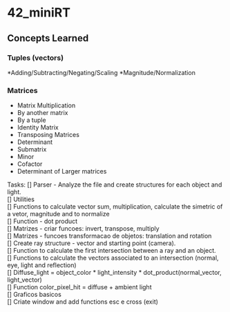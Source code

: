 # 42_miniRT
## Concepts Learned
### Tuples (vectors)
*Adding/Subtracting/Negating/Scaling
*Magnitude/Normalization
### Matrices
* Matrix Multiplication
*   By another matrix
*   By a tuple
* Identity Matrix
* Transposing Matrices
* Determinant
*   Submatrix
*   Minor
*   Cofactor
*   Determinant of Larger matrices

Tasks:
[] Parser - Analyze the file and create structures for each object and light.  
[] Utilities  
  [] Functions to calculate vector sum, multiplication, calculate the simetric of a vetor, magnitude and to normalize  
  [] Function - dot product  
  [] Matrizes - criar funcoes: invert, transpose, multiply  
  [] Matrizes - funcoes transformacao de objetos: translation and rotation  
  [] Create ray structure - vector and starting point (camera).  
  [] Function to calculate the first intersection between a ray and an object.  
  [] Functions to calculate the vectors associated to an intersection (normal, eye, light and reflection)  
  [] Diffuse_light = object_color * light_intensity * dot_product(normal_vector, light_vector)  
  [] Function color_pixel_hit = diffuse + ambient light  
[] Graficos basicos  
  [] Criate window and add functions esc e cross (exit)  
